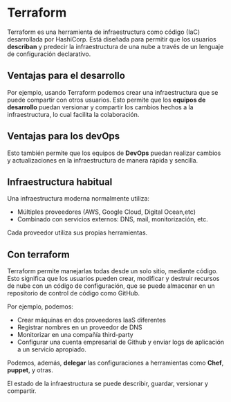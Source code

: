 # Terraform

Terraform es una herramienta de infraestructura como código (IaC) desarrollada por HashiCorp. Está diseñada para permitir que los usuarios **describan** y predecir la infraestructura de una nube a través de un lenguaje de configuración declarativo.

## Ventajas para el desarrollo

Por ejemplo, usando Terraform podemos crear una infraestructura que se puede compartir con otros usuarios. Esto permite que los **equipos de desarrollo** puedan versionar y compartir los cambios hechos a la
infraestructura, lo cual facilita la colaboración.

## Ventajas para los devOps

Esto también permite que los equipos de **DevOps** puedan realizar cambios y actualizaciones en la infraestructura de manera rápida y sencilla.

## Infraestructura habitual

Una infraestructura moderna normalmente utiliza:

* Múltiples proveedores (AWS, Google Cloud, Digital Ocean,etc)
* Combinado con servicios externos: DNS, mail, monitorización, etc.

Cada proveedor utiliza sus propias herramientas.

## Con terraform

Terraform permite manejarlas todas desde un solo sitio, mediante código. Esto significa que los usuarios pueden crear, modificar y destruir recursos de nube con un código de configuración, que se puede almacenar en un repositorio de control de código como GitHub.

Por ejemplo, podemos:

* Crear máquinas en dos proveedores IaaS diferentes
* Registrar nombres en un proveedor de DNS
* Monitorizar en una compañía third-party
* Configurar una cuenta empresarial de Github y enviar logs de aplicación a un servicio apropiado.

Podemos, además, **delegar** las configuraciones a herramientas como **Chef**, **puppet**, y otras.

El estado de la infraestructura se puede describir, guardar, versionar y compartir.